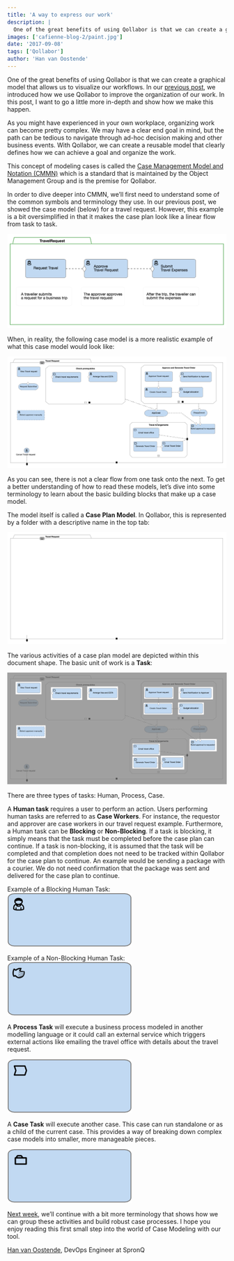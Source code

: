 ```yaml
---
title: 'A way to express our work'
description: |
  One of the great benefits of using Qollabor is that we can create a graphical representation of our process that helps us visualize a workflow.
images: ['cafienne-blog-2/paint.jpg']
date: '2017-09-08'
tags: ['Qollabor']
author: 'Han van Oostende'
---
```


One of the great benefits of using Qollabor is that we can create a graphical model that allows us to visualize our workflows. In our [previous post](cafienne-intro), we introduced how we use Qollabor to improve the organization of our work. In this post, I want to go a little more in-depth and show how we make this happen.

As you might have experienced in your own workplace, organizing work can become pretty complex. We may have a clear end goal in mind, but the path can be tedious to navigate  through ad-hoc decision making and other business events. With Qollabor, we can create a reusable model that clearly defines  how we can achieve a goal and organize the work.

This concept of modeling cases is called the [Case Management Model and Notation (CMMN)](http://www.omg.org/spec/CMMN/1.1/) which is a standard that is maintained by the Object Management Group and is the premise for Qollabor.

In order to dive deeper into CMMN, we’ll first need to understand some of the common symbols and terminology they use. In our previous post, we showed the case model (below) for a travel request. However, this example is a bit oversimplified in that it makes the case plan look like a linear flow from task to task.

![cafienne screenshot](cafienne-screenshot.png)

When, in reality, the following case model is a more realistic example of what this case model would look like:

![model](cafienne-blog-2/model.png)

As you can see, there is not a clear flow from one task onto the next. To get a better understanding of how to read these models, let’s dive into some terminology to learn about the basic building blocks that make up a case model.

The model itself is called a **Case Plan Model**. In Qollabor, this is represented by a folder with a descriptive name in the top tab:

![caseplan](cafienne-blog-2/caseplan.png)

The various activities of a case plan model are depicted within this document shape.
The basic unit of work is a **Task**:

![tasks](cafienne-blog-2/tasks.png)

There are three types of tasks: Human, Process, Case.

A **Human task** requires a user to perform an action. Users performing human tasks are referred to as **Case Workers**. For instance, the requestor and approver are case workers in our travel request example. Furthermore, a Human task can be **Blocking** or **Non-Blocking**. If a task is blocking, it simply means that the task must be completed before the case plan can continue. If a task is non-blocking, it is assumed that the task will be completed and that completion does not need to be tracked within Qollabor for the case plan to continue. An example would be sending a package with a courier. We do not need confirmation that the package was sent and delivered for the case plan to continue.

Example of a Blocking Human Task:  
![task_human_block](cafienne-blog-2/task_human_block.png)

Example of a Non-Blocking Human Task:  
![task_human_noblock.png](cafienne-blog-2/task_human_noblock.png)

A **Process Task** will execute a business process modeled in another modelling language or it could call an external service which triggers external actions like emailing the travel office with details about the travel request.

![task_process.png](cafienne-blog-2/task_process.png)

A **Case Task** will execute  another case. This case can run standalone or as a child of the current case. This provides a way of breaking down  complex case models into smaller, more manageable pieces.

![task_case.png](cafienne-blog-2/task_case.png)

[Next week](cafienne-blog-3), we’ll continue with a bit more terminology that shows how we can group these activities and build robust case processes. I hope you enjoy reading this first small step into the world of Case Modeling with our tool.

[Han van Oostende](https://www.linkedin.com/in/hvoostende), DevOps Engineer at SpronQ
